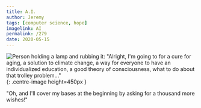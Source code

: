 ```yaml
---
title: A.I.
author: Jeremy
tags: [computer science, hope]
imagelink: AI
permalink: /279
date: 2020-05-15
---
```


![Person holding a lamp and rubbing it: "Alright, I'm going to for a cure for aging, a solution to climate change, a way for everyone to have an individualized education, a good theory of consciousness, what to do about that trolley problem..."](https://res.cloudinary.com/dh3hm8pb7/image/upload/c_scale,q_auto:best/v1535842782/Handwaving/Published/AI.png){: .centre-image height=450px }

"Oh, and I'll cover my bases at the beginning by asking for a thousand more wishes!"
